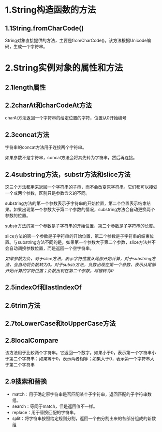 # 1.String构造函数的方法
## 1.1String.fromCharCode()
String对象直接提供的方法，主要是fromCharCode()。该方法根据Unicode编码，生成一个字符串。

# 2.String实例对象的属性和方法
## 2.1length属性
## 2.2charAt和charCodeAt方法
charAt方法返回一个字符串的给定位置的字符，位置从0开始编号

## 2.3concat方法
字符串的concat方法用于连接两个字符串。

如果参数不是字符串，concat方法会将其先转为字符串，然后再连接。

## 2.4substring方法，substr方法和slice方法
这三个方法都用来返回一个字符串的子串，而不会改变原字符串。它们都可以接受一个或两个参数，区别只是参数含义的不同。

substring方法的第一个参数表示子字符串的开始位置，第二个位置表示结束结果。如果出现第一个参数大于第二个参数的情况，substring方法会自动更换两个参数的位置。

substr方法的第一个参数是子字符串的开始位置，第二个参数是子字符串的长度。

slice方法的第一个参数是子字符串的开始位置，第二个参数是子字符串的结束位置。与substring方法不同的是，如果第一个参数大于第二个参数，slice方法并不会自动调换参数位置，而是返回一个空字符串。

_如果参数为负，对于slice方法，表示字符位置从尾部开始计算，对于substring方法，会自动将负数转为0。对于substr方法，负数出现在第一个参数，表示从尾部开始计算的字符位置；负数出现在第二个参数，将被转为0_

## 2.5indexOf和lastIndexOf
## 2.6trim方法
## 2.7toLowerCase和toUpperCase方法
## 2.8localCompare
该方法用于比较两个字符串。它返回一个数字，如果小于0，表示第一个字符串小于第二个字符串；如果等于0，表示两者相等；如果大于0，表示第一个字符串大于第二个字符串

## 2.9搜索和替换
- match：用于确定原字符串是否匹配某个子字符串，返回匹配的子字符串数组。
- search：等同于match，但是返回值不一样。
- replace：用于替换匹配的字符串。
- split：将字符串按照给定规则分割，返回一个由分割出来的各部分组成的新数组
